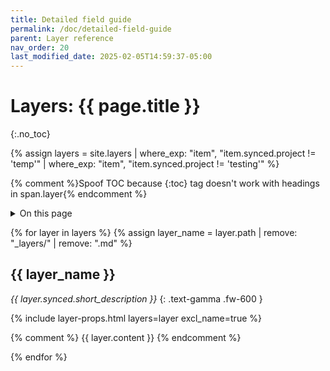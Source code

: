 ```yaml
---
title: Detailed field guide
permalink: /doc/detailed-field-guide
parent: Layer reference
nav_order: 20
last_modified_date: 2025-02-05T14:59:37-05:00
---
```


# Layers: {{ page.title }}
{:.no_toc}

{% assign layers = site.layers | where_exp: "item", "item.synced.project != 'temp'" | where_exp: "item", "item.synced.project != 'testing'" %}

{% comment %}Spoof TOC because {:toc} tag doesn't work with headings in span.layer{% endcomment %}
<details markdown="block">
  <summary>On this page</summary>
  {: .text-delta }
  
  {% for layer in layers %}
  {%- assign layer_name = layer.path | remove: "_layers/" | remove: ".md" -%}
  1. [{{ layer_name }}](#{{ layer_name }})
  {% endfor %}
  
</details>

{% for layer in layers %}
{% assign layer_name = layer.path | remove: "_layers/" | remove: ".md" %}

## <span class="layer">{{ layer_name }}</span>

_{{ layer.synced.short_description }}_
{: .text-gamma .fw-600 }

{% include layer-props.html layers=layer excl_name=true %}

{% comment %}
{{ layer.content }}
{% endcomment %}

{% endfor %}
